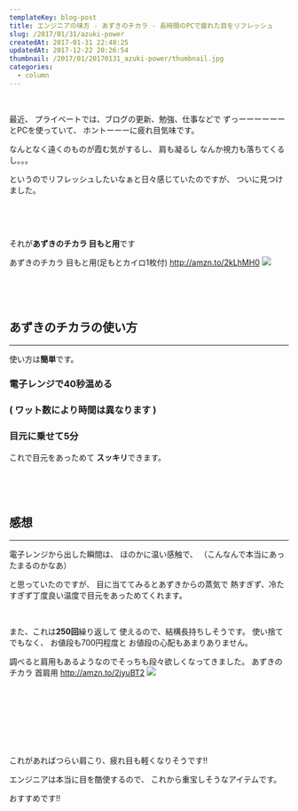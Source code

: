 ```yaml
---
templateKey: blog-post
title: エンジニアの味方 - あずきのチカラ - 長時間のPCで疲れた目をリフレッシュ
slug: /2017/01/31/azuki-power
createdAt: 2017-01-31 22:48:25
updatedAt: 2017-12-22 20:26:54
thumbnail: /2017/01/20170131_azuki-power/thumbnail.jpg
categories:
  - column
---
```



&nbsp;

最近、
プライベートでは、ブログの更新、勉強、仕事などで
ずっーーーーーーとPCを使っていて、
ホントーーーに疲れ目気味です。

なんとなく遠くのものが霞む気がするし、
肩も凝るし
なんか視力も落ちてくるし。。。

というのでリフレッシュしたいなぁと日々感じていたのですが、
ついに見つけました。

&nbsp;

&nbsp;

それが<strong>あずきのチカラ 目もと用</strong>です

あずきのチカラ 目もと用(足もとカイロ1枚付)
http://amzn.to/2kLhMH0
<a href="https://www.amazon.co.jp/dp/B01MYLZO9Z/ref=as_li_ss_il?ie=UTF8&amp;qid=1485868965&amp;sr=8-1&amp;keywords=%E3%81%82%E3%81%9A%E3%81%8D%E3%81%AE%E3%83%81%E3%82%AB%E3%83%A9&amp;linkCode=li3&amp;tag=llg01-22&amp;linkId=72b83578840570ad74b155e6d70f078a" target="_blank" rel="noopener noreferrer"><img src="//ws-fe.amazon-adsystem.com/widgets/q?_encoding=UTF8&amp;ASIN=B01MYLZO9Z&amp;Format=_SL250_&amp;ID=AsinImage&amp;MarketPlace=JP&amp;ServiceVersion=20070822&amp;WS=1&amp;tag=llg01-22" border="0" /></a><img style="border: none !important; margin: 0px !important;" src="https://ir-jp.amazon-adsystem.com/e/ir?t=llg01-22&amp;l=li3&amp;o=9&amp;a=B01MYLZO9Z" alt="" width="1" height="1" border="0" />

&nbsp;

&nbsp;
<h2>あずきのチカラの使い方</h2>

<hr />

使い方は<strong>簡単</strong>です。
<h3>電子レンジで40秒温める</h3>
<h3>( ワット数により時間は異なります )</h3>
<h3>目元に乗せて5分</h3>
これで目元をあっためて
<strong>スッキリ</strong>できます。

&nbsp;

&nbsp;
<h2>感想</h2>

<hr />

電子レンジから出した瞬間は、
ほのかに温い感触で、
（こんなんで本当にあったまるのかなあ）

と思っていたのですが、
目に当ててみるとあずきからの蒸気で
熱すぎず、冷たすぎず丁度良い温度で目元をあっためてくれます。

&nbsp;

また、これは<strong>250回</strong>繰り返して
使えるので、結構長持ちしそうです。
使い捨てでもなく、
お値段も700円程度と
お値段の心配もあまりありません。

調べると肩用もあるようなのでそっちも段々欲しくなってきました。
あずきのチカラ 首肩用
<a href="http://amzn.to/2jyuBT2">http://amzn.to/2jyuBT2</a>
<a href="https://www.amazon.co.jp/%E3%81%82%E3%81%9A%E3%81%8D%E3%81%AE%E3%83%81%E3%82%AB%E3%83%A9-%E9%A6%96%E8%82%A9%E7%94%A8/dp/B002L1609Q/ref=as_li_ss_il?ie=UTF8&amp;qid=1485868965&amp;sr=8-2&amp;keywords=%E3%81%82%E3%81%9A%E3%81%8D%E3%81%AE%E3%83%81%E3%82%AB%E3%83%A9&amp;linkCode=li2&amp;tag=llg01-22&amp;linkId=8d130f4b4c359e6e16b2a804c4e61b70" target="_blank" rel="noopener noreferrer"><img src="//ws-fe.amazon-adsystem.com/widgets/q?_encoding=UTF8&amp;ASIN=B002L1609Q&amp;Format=_SL160_&amp;ID=AsinImage&amp;MarketPlace=JP&amp;ServiceVersion=20070822&amp;WS=1&amp;tag=llg01-22" border="0" /></a><img style="border: none !important; margin: 0px !important;" src="https://ir-jp.amazon-adsystem.com/e/ir?t=llg01-22&amp;l=li2&amp;o=9&amp;a=B002L1609Q" alt="" width="1" height="1" border="0" />

&nbsp;

&nbsp;

&nbsp;

&nbsp;

これがあればつらい肩こり、疲れ目も軽くなりそうです!!

エンジニアは本当に目を酷使するので、
これから重宝しそうなアイテムです。

おすすめです!!
